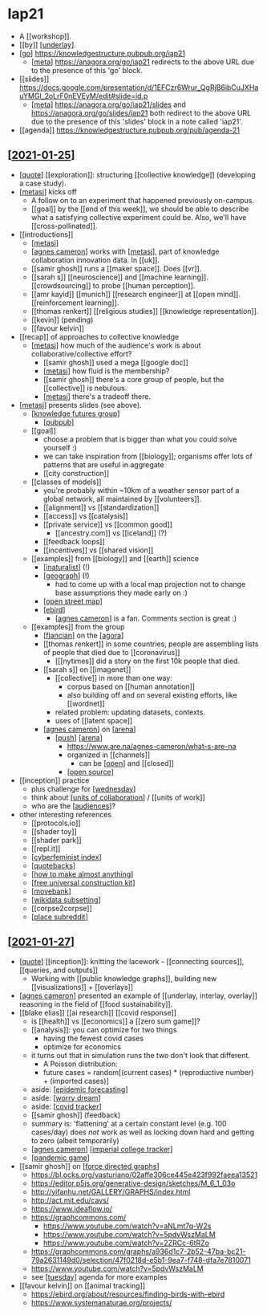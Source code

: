 # Iap21

- A [[workshop]].
- [[by]] [[underlay]].
- [[go]] https://knowledgestructure.pubpub.org/iap21
  - [[meta]] <https://anagora.org/go/iap21> redirects to the above URL due to the presence of this 'go' block.
- [[slides]] https://docs.google.com/presentation/d/1EFCzr6Wrur_QgRjB6ibCuJXHauYMGl_2oLrF0nEVEyM/edit#slide=id.p
  - [[meta]] <https://anagora.org/go/iap21/slides> and <https://anagora.org/go/slides/iap21> both redirect to the above URL due to the presence of this 'slides' block in a note called 'iap21'.
- [[agenda]] https://knowledgestructure.pubpub.org/pub/agenda-21

## [[2021-01-25]]

- [[quote]] [[exploration]]: structuring [[collective knowledge]] (developing a case study).
- [[metasj]] kicks off
  - A follow on to an experiment that happened previously on-campus.
  - [[goal]] by the [[end of this week]], we should be able to describe what a satisfying collective experiment could be. Also, we'll have [[cross-pollinated]].
- [[introductions]]
  - [[metasj]]
  - [[agnes cameron]] works with [[metasj]], part of knowledge collaboration innovation data. In [[uk]].
  - [[samir ghosh]] runs a [[maker space]]. Does [[vr]].
  - [[sarah s]] [[neuroscience]] and [[machine learning]]. [[crowdsourcing]] to probe [[human perception]].
  - [[amr kayid]] [[munich]] [[research engineer]] at [[open mind]]. [[reinforcement learning]].
  - [[thomas renkert]] [[religious studies]] [[knowledge representation]].
  - [[kevin]] (pending)
  - [[favour kelvin]]
- [[recap]] of approaches to collective knowledge
  - [[metasj]] how much of the audience's work is about collaborative/collective effort?
    - [[samir ghosh]] used a mega [[google doc]]
    - [[metasj]] how fluid is the membership?
    - [[samir ghosh]] there's a core group of people, but the [[collective]] is nebulous.
    - [[metasj]] there's a tradeoff there.
- [[metasj]] presents slides (see above).
  - [[knowledge futures group]]
    - [[pubpub]]
  - [[goal]]
    - choose a problem that is bigger than what you could solve yourself :)
    - we can take inspiration from [[biology]]; organisms offer lots of patterns that are useful in aggregate
    - [[city construction]]
  - [[classes of models]]
    - you're probably within ~10km of a weather sensor part of a global network, all maintained by [[volunteers]].
    - [[alignment]] vs [[standardization]]
    - [[access]] vs [[catalysis]]
    - [[private service]] vs [[common good]]
      - [[ancestry.com]] vs [[iceland]] (?)
    - [[feedback loops]]
    - [[incentives]] vs [[shared vision]]
  - [[examples]] from [[biology]] and [[earth]] science
    - [[inaturalist]] (!)
    - [[geograph]] (!)
      - had to come up with a local map projection not to change base assumptions they made early on :)
    - [[open street map]]
    - [[ebird]]
      - [[agnes cameron]] is a fan. Comments section is great :)
  - [[examples]] from the group
    - [[flancian]] on the [[agora]]
    - [[thomas renkert]] in some countries, people are assembling lists of people that died due to [[coronavirus]] 
      - [[[nytimes]] did a story on the first 10k people that died.
    - [[sarah s]] on [[imagenet]]
      - [[collective]] in more than one way:
        - corpus based on [[human annotation]]
        - also building off and on several existing efforts, like [[wordnet]]  
      - related problem: updating datasets, contexts.
      - uses of [[latent space]]
    - [[agnes cameron]] on [[arena]]
      - [[push]] [[arena]]
        - <https://www.are.na/agnes-cameron/what-s-are-na>
        - organized in [[channels]]
          - can be [[open]] and [[closed]]
        - [[open source]]
- [[inception]] practice
  - plus challenge for [[wednesday]] 
  - think about [[units of collaboration]] / [[units of work]]
  - who are the [[audiences]]?
- other interesting references
  - [[protocols.io]]
  - [[shader toy]]
  - [[shader park]]
  - [[repl.it]]
  - [[cyberfeminist index]]
  - [[quotebacks]]
  - [[how to make almost anything]]
  - [[free universal construction kit]]
  - [[movebank]]
  - [[wikidata subsetting]]
  - [[corpse2corpse]]
  - [[place subreddit]]

## [[2021-01-27]]

- [[quote]] [[inception]]: knitting the lacework - [[connecting sources]], [[queries, and outputs]]
  - Working with [[public knowledge graphs]], building new [[visualizations]] + [[overlays]]
- [[agnes cameron]] presented an example of [[underlay, interlay, overlay]] reasoning in the field of [[food sustainability]].
- [[blake elias]] [[ai research]] [[covid response]]
  - is [[health]] vs [[economics]] a [[zero sum game]]?
  - [[analysis]]: you can optimize for two things
    - having the fewest covid cases
    - optimize for economics
  - it turns out that in simulation runs the two don't look that different.
    - A Poisson distribution:
    - future cases = random[(current cases) * (reproductive number) + (imported cases)]
  - aside: [[epidemic forecasting]] 
  - aside: [[worry dream]]
  - aside: [[covid tracker]]
  - [[samir ghosh]] (feedback)
  - summary is: 'flattening' at a certain constant level (e.g. 100 cases/day) does *not* work as well as locking down hard and getting to zero (albeit temporarily)
  - [[agnes cameron]] [[imperial college tracker]]
  - [[pandemic game]]
- [[samir ghosh]] on [[force directed graphs]]
  - https://bl.ocks.org/vasturiano/02affe306ce445e423f992faeea13521
  - https://editor.p5js.org/generative-design/sketches/M_6_1_03o 
  - http://yifanhu.net/GALLERY/GRAPHS/index.html
  - http://act.mit.edu/cavs/
  - https://www.ideaflow.io/
  - https://graphcommons.com/
    - https://www.youtube.com/watch?v=aNLmt7q-W2s
    - https://www.youtube.com/watch?v=5pdvWszMaLM
    - https://www.youtube.com/watch?v=2ZRCc-6tRZo
  - https://graphcommons.com/graphs/a936d1c7-2b52-47ba-bc21-79a2631149d0/selection/47f0218d-e5b1-9ea7-f748-dfa7e7810071 
  - https://www.youtube.com/watch?v=5pdvWszMaLM 
  - see [[tuesday]] agenda for more examples
- [[favour kelvin]] on [[animal tracking]]
  - https://ebird.org/about/resources/finding-birds-with-ebird
  - https://www.systemanaturae.org/projects/


[//begin]: # "Autogenerated link references for markdown compatibility"
[underlay]: underlay "Underlay"
[go]: go "Go"
[meta]: meta "Meta"
[2021-01-25]: journal/2021-01-25 "2021-01-25"
[quote]: quote "Quote"
[metasj]: metasj "Metasj"
[agnes cameron]: agnes-cameron "Agnes Cameron"
[knowledge futures group]: knowledge-futures-group "Knowledge Futures Group"
[pubpub]: pubpub "Pubpub"
[inaturalist]: inaturalist "Inaturalist"
[geograph]: geograph "Geograph"
[open street map]: open-street-map "Open Street Map"
[ebird]: ebird "Ebird"
[flancian]: flancian "Flancian"
[agora]: agora "Agora"
[arena]: arena "Arena"
[push]: push "Push"
[open]: open "Open"
[open source]: open-source "Open Source"
[wednesday]: wednesday "Wednesday"
[units of collaboration]: units-of-collaboration "Units of Collaboration"
[audiences]: audiences "Audiences"
[cyberfeminist index]: cyberfeminist-index "Cyberfeminist Index"
[quotebacks]: quotebacks "Quotebacks"
[how to make almost anything]: how-to-make-almost-anything "How to Make Almost Anything"
[free universal construction kit]: free-universal-construction-kit "Free Universal Construction Kit"
[movebank]: movebank "Movebank"
[wikidata subsetting]: wikidata-subsetting "Wikidata Subsetting"
[place subreddit]: place-subreddit "Place Subreddit"
[2021-01-27]: journal/2021-01-27 "2021-01-27"
[epidemic forecasting]: epidemic-forecasting "Epidemic Forecasting"
[worry dream]: worry-dream "Worry Dream"
[covid tracker]: covid-tracker "Covid Tracker"
[imperial college tracker]: imperial-college-tracker "Imperial College Tracker"
[pandemic game]: pandemic-game "Pandemic Game"
[force directed graphs]: force-directed-graphs "Force Directed Graphs"
[tuesday]: tuesday "Tuesday"
[//end]: # "Autogenerated link references"